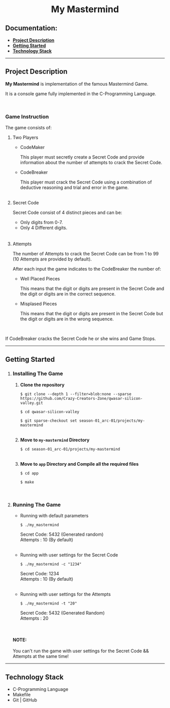 <h1 align="center">My Mastermind</h1>

<h2>Documentation:</h2>
<ul>
    <li><a href="#project-description"><b>Project Description</b></a></li>
    <li><a href="#getting-started"><b>Getting Started</b></a></li>
    <li><a href="#technology-stack"><b>Technology Stack</b></a></li>
</ul>
<hr>

<!--Project Description-->
<div>
    <h2>Project Description</h2>
    <p><b>My Mastermind</b> is implementation of the famous Mastermind Game.</p>
    <p>It is a console game fully implemented in the C-Programming Language.</p><br>
    <h3>Game Instruction</h3>
    <p>The game consists of:</p>
    <ol>
        <li>Two Players</li>
        <ul>
            <li>CodeMaker</li>
            <p>This player must secretly сreate a Secret Code and provide information about the number of attempts to crack the Secret Code.</p>
            <li>CodeBreaker</li>
            <p>This player must crack the Secret Code using a combination of deductive reasoning and trial and error in the game.</p>
        </ul><br>
        <li>Secret Code</li>
        <p>Secret Code consist of 4 distinct pieces and can be:</p>
        <ul>
            <li>Only digits from 0-7.</li>
            <li>Only 4 Different digits.</li>
        </ul><br><br>
        <li>Attempts</li>
        <p>The number of Attempts to crack the Secret Code can be from 1 to 99 (10 Attempts are provided by default).</p>
        <p>After each input the game indicates to the CodeBreaker the number of:</p>
        <ul>
            <li>Well Placed Pieces</li>
            <p>This means that the digit or digits are present in the Secret Code and the digit or digits are in the correct sequence.</p>
            <li>Misplased Pieces</li>
            <p>This means that the digit or digits are present in the Secret Code but the digit or digits are in the wrong sequence.</p>
        </ul>
    </ol><br>
    <p>If CodeBreaker cracks the Secret Code he or she wins and Game Stops.</p>
</div>
<hr>

<!--Getting Started-->
<div>
    <h2>Getting Started</h2>
    <ol type="1">
        <li><h3>Installing The Game</h3></li>
        <ol type="1">
            <li><b>Clone the repository</b></li>
                <p><code>$ git clone --depth 1 --filter=blob:none --sparse https://github.com/Crazy-Creators-Zone/qwasar-silicon-valley.git</code></p>
                <p><code>$ cd qwasar-silicon-valley</code></p>
                <p><code>$ git sparse-checkout set season-01_arc-01/projects/my-mastermind</code></p><br>
            <li><b>Move to <code>my-mastermind</code> Directory</b></li>
                <p><code>$ cd season-01_arc-01/projects/my-mastermind</code></p><br>
            <li><b>Move to <code>app</code> Directory and Compile all the required files</b></li>
                <p><code>$ cd app</code></p>
                <p><code>$ make</code></p>
        </ol><br>
        <li><h3>Running The Game</h3></li>
        <ul>
            <li>Running with default parameters</li>
                <p><code>$ ./my_mastermind</code></p>
                <p> Secret Code: 5432 (Generated random)<br>
                    Attempts   : 10 (By default)
                </p><br>
            <li>Running with user settings for the Secret Code</li>
                <p><code>$ ./my_mastermind -c "1234"</code></p>
                <p> Secret Code: 1234<br>
                    Attempts   : 10 (By default)
                </p><br>
            <li>Running with user settings for the Attempts</li>
                <p><code>$ ./my_mastermind -t "20"</code></p>
                <p> Secret Code: 5432 (Generated Random)<br>
                Attempts   : 20
                </p>
        </ul><br>
        <h4>NOTE:</h4>
        <p>You can't run the game with user settings for the Secret Code && Attempts at the same time!</p>
    </ol>
</div>
<hr>

<!--Technology Stack-->
<div>
    <h2>Technology Stack</h2>
    <ul>
        <li>C-Programming Language</li>
        <li>Makefile</li>
        <li>Git | GitHub</li>
    </ul>
</div>